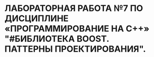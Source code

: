 # ЛАБОРАТОРНАЯ РАБОТА №7 ПО ДИСЦИПЛИНЕ «ПРОГРАММИРОВАНИЕ НА С++» "#БИБЛИОТЕКА BOOST. ПАТТЕРНЫ ПРОЕКТИРОВАНИЯ".  

